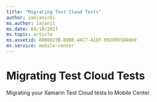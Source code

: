 ```yaml
---
title: "Migrating Test Cloud Tests"
author: ianjanicki
ms.author: iajanji
ms.date: 04/10/2017
ms.topic: article
ms.assetid: 08B0023B-B8BE-44C7-A1EF-09209558A669
ms.service: mobile-center
---
```


# Migrating Test Cloud Tests

Migrating your Xamarin Test Cloud tests to Mobile Center.
